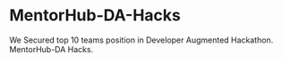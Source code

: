 # MentorHub-DA-Hacks
We Secured top 10 teams position in Developer Augmented Hackathon. MentorHub-DA Hacks.
